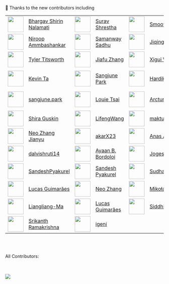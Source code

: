 :hammer: Thanks to the new contributors including
<table>
  <tr>
    <td> <img src="https://avatars.githubusercontent.com/u/106674601"   width = 50px height = 50px > </td> 
    <td><a href="https://github.com/bhargavshirin">Bhargav Shirin Nalamati</a></td>
    <td> <img src="https://avatars.githubusercontent.com/u/148626286"   width = 50px height = 50px > </td>
    <td><a href="https://github.com/shresthasurav)">Surav Shrestha</a></td>
    <td> <img src="https://avatars.githubusercontent.com/u/86610201"   width = 50px height = 50px > </td>
    <td><a href="https://github.com/Smoothieewastaken">Smoothieewastaken</a></td>
    <td> <img src="https://avatars.githubusercontent.com/u/19263306"   width = 50px height = 50px > </td>
    <td><a href="https://github.com/jmamou">Jonathan Mamou</a></td>
  </tr>

  <tr>
    <td> <img src="https://avatars.githubusercontent.com/u/38869685"   width = 50px height = 50px > </td>
    <td><a href="https://github.com/nammbash">Niroop Ammbashankar</a></td>
    <td> <img src="https://avatars.githubusercontent.com/u/24360328"   width = 50px height = 50px > </td>
    <td><a href="https://github.com/SamanwaySadhu">Samanway Sadhu</a></td>
    <td> <img src="https://avatars.githubusercontent.com/u/107918818"   width = 50px height = 50px > </td>
    <td><a href="https://github.com/jiqing-feng">Jiqing Feng</a></td>
    <td> <img src="https://avatars.githubusercontent.com/u/36058628"   width = 50px height = 50px > </td>
    <td><a href="https://github.com/sywangyi">Yi Wang</a></td>
  </tr>

  <tr>
    <td> <img src="https://avatars.githubusercontent.com/u/43555799"   width = 50px height = 50px > </td>
    <td><a href="https://github.com/tylertitsworth">Tyler Titsworth</a></td>
    <td> <img src="https://avatars.githubusercontent.com/u/40050405"   width = 50px height = 50px > </td>
    <td><a href="https://github.com/jiafuzha">Jiafu Zhang</a></td>
    <td> <img src="https://avatars.githubusercontent.com/u/111278656"   width = 50px height = 50px > </td>
    <td><a href="https://github.com/xiguiw">Xigui Wang</a></td>
    <td> <img src="https://avatars.githubusercontent.com/u/88080182"   width = 50px height = 50px > </td>
    <td><a href="https://github.com/huiyan2021">Huiyan Cao</a></td>

   </tr>

  <tr>
    <td> <img src="https://avatars.githubusercontent.com/u/116312994"   width = 50px height = 50px > </td>
    <td><a href="https://github.com/kta-intel">Kevin Ta</a></td>
    <td> <img src="https://avatars.githubusercontent.com/u/60810276"   width = 50px height = 50px > </td>
    <td><a href="https://github.com/JJukE">Sangjune Park</a></td>
    <td> <img src="https://avatars.githubusercontent.com/u/53142482"   width = 50px height = 50px > </td>
    <td><a href="https://github.com/JJukE">Hardik Kamboj</a></td>
    <td> <img src="https://avatars.githubusercontent.com/u/22633385"   width = 50px height = 50px > </td>
    <td><a href="https://github.com/eltociear">Ikko Eltociear Ashimine</a></td>

   </tr>

  <tr>
    <td> <img src="https://avatars.githubusercontent.com/u/28818972"   width = 50px height = 50px > </td>
    <td><a href="https://github.com/park12sj">sangjune.park</a></td>
    <td> <img src="https://avatars.githubusercontent.com/u/21761437"   width = 50px height = 50px > </td>
    <td><a href="https://github.com/louie-tsai">Louie Tsai</a></td>
    <td> <img src="https://avatars.githubusercontent.com/u/99889376"   width = 50px height = 50px > </td>
    <td><a href="https://github.com/Arcturus22">Arcturus22</a></td>
    <td> <img src="https://avatars.githubusercontent.com/u/128703909"   width = 50px height = 50px > </td>
    <td><a href="https://github.com/alienishi">Aditya Aryaman Das</a></td>
   </tr>

  <tr>
    <td> <img src="https://avatars.githubusercontent.com/u/30695324"   width = 50px height = 50px > </td>
    <td><a href="https://github.com/shira-g">Shira Guskin</a></td>
    <td> <img src="https://avatars.githubusercontent.com/u/5210110"   width = 50px height = 50px > </td>
    <td><a href="https://github.com/LifengWang">LifengWang</a></td>
    <td> <img src="https://avatars.githubusercontent.com/u/31421551"   width = 50px height = 50px > </td>
    <td><a href="https://github.com/maktukmak">maktukmak</a></td>
    <td> <img src="https://avatars.githubusercontent.com/u/136635052"   width = 50px height = 50px > </td>
    <td><a href="https://github.com/itayariel1">Itay Ariel</a></td>
   </tr>

  <tr>
    <td> <img src="https://avatars.githubusercontent.com/u/46982523"   width = 50px height = 50px > </td>
    <td><a href="https://github.com/NeoZhangJianyu">Neo Zhang Jianyu</a></td>
    <td> <img src="https://avatars.githubusercontent.com/u/63159924"   width = 50px height = 50px > </td>
    <td><a href="https://github.com/akarX23">akarX23</a></td>
    <td> <img src="https://avatars.githubusercontent.com/u/112881240"   width = 50px height = 50px > </td>
    <td><a href="https://github.com/aahouzi">Anas Ahouzi</a></td>
    <td> <img src="https://avatars.githubusercontent.com/u/5948851"   width = 50px height = 50px > </td>
    <td><a href="https://github.com/dc3671">Dino Chen</a></td>
  </tr>

  <tr>
    <td> <img src="https://avatars.githubusercontent.com/u/120911455"   width = 50px height = 50px > </td>
    <td><a href="https://github.com/dalvishruti14">dalvishruti14</a></td>
    <td> <img src="https://avatars.githubusercontent.com/u/64208057"   width = 50px height = 50px > </td>
    <td><a href="https://github.com/Ayaan49">Ayaan B. Bordoloi</a></td>
    <td> <img src="https://avatars.githubusercontent.com/u/114826902"   width = 50px height = 50px > </td>
    <td><a href="https://github.com/sonijogesh">Jogesh Soni</a></td>
    <td> <img src="https://avatars.githubusercontent.com/u/117426013"   width = 50px height = 50px > </td>
    <td><a href="https://github.com/RS-labhub">Rohan Sharma</a></td>
  </tr>


  <tr>
    <td> <img src="https://avatars.githubusercontent.com/u/85491057"   width = 50px height = 50px > </td>
    <td><a href="https://github.com/SandeshPyakurel">SandeshPyakurel</a></td>
    <td> <img src="https://avatars.githubusercontent.com/u/82999440"   width = 50px height = 50px > </td>
    <td><a href="https://github.com/Sandesh-Pyakurel">Sandesh Pyakurel</a></td>
    <td> <img src="https://avatars.githubusercontent.com/u/97780892"   width = 50px height = 50px > </td>
    <td><a href="https://github.com/sudhanshu-77">Sudhanshu Tripathi</a></td>
    <td> <img src="https://avatars.githubusercontent.com/u/69961360"   width = 50px height = 50px > </td>
    <td><a href="https://github.com/bearn01d">Benedikt Imbusch</a></td>
  </tr>

  <tr>
    <td> <img src="https://avatars.githubusercontent.com/u/31226269"   width = 50px height = 50px > </td>
    <td><a href="https://github.com/LucasHBG">Lucas Guimarães</a></td>
    <td> <img src="https://avatars.githubusercontent.com/u/14088817"   width = 50px height = 50px > </td>
    <td><a href="https://github.com/arthw">Neo Zhang</a></td>
    <td> <img src="https://avatars.githubusercontent.com/u/65897012"   width = 50px height = 50px > </td>
    <td><a href="https://github.com/mzyczyns">Mikołaj Życzyński</a></td>
    <td> <img src="https://avatars.githubusercontent.com/u/32893314"   width = 50px height = 50px > </td>
    <td><a href="https://github.com/danielkorat">Daniel Korat</a></td>
  </tr>

  <tr>
    <td> <img src="https://avatars.githubusercontent.com/u/17159645"   width = 50px height = 50px > </td>
    <td><a href="https://github.com/Liangliang-Ma">Liangliang-Ma</a></td>
    <td> <img src="https://avatars.githubusercontent.com/u/31226269"   width = 50px height = 50px > </td>
    <td><a href="https://github.com/LucasHBG">Lucas Guimarães</a></td>
    <td> <img src="https://avatars.githubusercontent.com/u/71893085"   width = 50px height = 50px > </td>
    <td><a href="https://github.com/siddhivelankar23">Siddhi Velankar</a></td>
    <td> <img src="https://avatars.githubusercontent.com/u/476864"   width = 50px height = 50px > </td>
    <td><a href="https://github.com/cepera">Sergey Nesterov</a></td>
  </tr>

  <tr>
    <td> <img src="https://avatars.githubusercontent.com/u/41214682"   width = 50px height = 50px > </td>
    <td><a href="https://github.com/sramakintel">Srikanth Ramakrishna</a></td>
    <td> <img src="https://avatars.githubusercontent.com/u/5280697"   width = 50px height = 50px > </td>
    <td><a href="https://github.com/igeni">igeni</a></td>
  </tr>
</table>

<br />
<br />

All Contributors:<br />
<br />
<br />

<a href="https://github.com/intel/intel-extension-for-transformers/graphs/contributors">
  <img src="https://contrib.rocks/image?repo=intel/intel-extension-for-transformers" />
</a>
